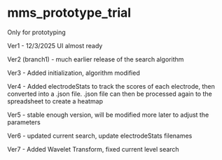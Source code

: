 # mms_prototype_trial
Only for prototyping

Ver1 - 12/3/2025
UI almost ready


Ver2 (branch1) - much earlier release of the search algorithm

Ver3 - Added initialization, algorithm modified

Ver4 - Added electrodeStats to track the scores of each electrode, then converted into a .json file. .json file can then be processed again to the spreadsheet to create a heatmap

Ver5 - stable enough version, will be modified more later to adjust the parameters

Ver6 - updated current search, update electrodeStats filenames

Ver7 - Added Wavelet Transform, fixed current level search


